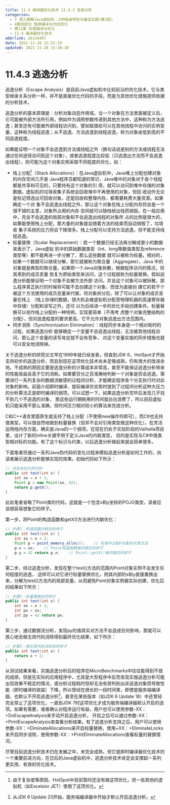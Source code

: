 ```yaml
---
title: 11.4 编译器优化技术 11.4.3 逃逸分析
categories: 
  - 7 深入理解Java虛拟机：JVM高级特性与最佳实践(第3版)
  - 4第四部分 程序编译与代码优化
  - 第11章 后端编译与优化
  - 11.4 编译器优化技术
abbrlink: 2b1e9497
date: 2021-11-26 12:22:19
updated: 2021-11-28 15:36:38
---
```

# 11.4.3 逃逸分析
逃逸分析（Escape Analysis）是目前Java虚拟机中比较前沿的优化技术，它与类型继承关系分析一样，并不是直接优化代码的手段，而是为其他优化措施提供依据的分析技术。

逃逸分析的基本原理是：分析对象动态作用域，当一个对象在方法里面被定义后，它可能被外部方法所引用，例如作为调用参数传递到其他方法中，这种称为方法逃逸；甚至还有可能被外部线程访问到，譬如赋值给可以在其他线程中访问的实例变量，这种称为线程逃逸；从不逃逸、方法逃逸到线程逃逸，称为对象由低到高的不同逃逸程度。

如果能证明一个对象不会逃逸到方法或线程之外（换句话说是别的方法或线程无法通过任何途径访问到这个对象），或者逃逸程度比较低（只逃逸出方法而不会逃逸出线程），则可能为这个对象实例采取不同程度的优化，如：

- 栈上分配[^1]（Stack Allocations）：在Java虚拟机中，Java堆上分配创建对象的内存空间几乎是 Java程序员都知道的常识，Java堆中的对象对于各个线程都是共享和可见的，只要持有这个对象的引 用，就可以访问到堆中存储的对象数据。虚拟机的垃圾收集子系统会回收堆中不再使用的对象，但回 收动作无论是标记筛选出可回收对象，还是回收和整理内存，都需要耗费大量资源。如果确定一个对 象不会逃逸出线程之外，那让这个对象在栈上分配内存将会是一个很不错的主意，对象所占用的内存 空间就可以随栈帧出栈而销毁。在一般应用中，完全不会逃逸的局部对象和不会逃逸出线程的对象所 占的比例是很大的，如果能使用栈上分配，那大量的对象就会随着方法的结束而自动销毁了，垃圾收 集子系统的压力将会下降很多。栈上分配可以支持方法逃逸，但不能支持线程逃逸。
- 标量替换（Scalar Replacement）：若一个数据已经无法再分解成更小的数据来表示了，Java虚拟 机中的原始数据类型（int、long等数值类型及reference类型等）都不能再进一步分解了，那么这些数据 就可以被称为标量。相对的，如果一个数据可以继续分解，那它就被称为聚合量（Aggregate），Java 中的对象就是典型的聚合量。如果把一个Java对象拆散，根据程序访问的情况，将其用到的成员变量 恢复为原始类型来访问，这个过程就称为标量替换。假如逃逸分析能够证明一个对象不会被方法外部 访问，并且这个对象可以被拆散，那么程序真正执行的时候将可能不去创建这个对象，而改为直接创 建它的若干个被这个方法使用的成员变量来代替。将对象拆分后，除了可以让对象的成员变量在栈上 （栈上存储的数据，很大机会被虚拟机分配至物理机器的高速寄存器中存储）分配和读写之外，还可 以为后续进一步的优化手段创建条件。标量替换可以视作栈上分配的一种特例，实现更简单（不用考 虑整个对象完整结构的分配），但对逃逸程度的要求更高，它不允许对象逃逸出方法范围内。
- 同步消除（Synchronization Elimination）：线程同步本身是一个相对耗时的过程，如果逃逸分析 能够确定一个变量不会逃逸出线程，无法被其他线程访问，那么这个变量的读写肯定就不会有竞争， 对这个变量实施的同步措施也就可以安全地消除掉。

关于逃逸分析的研究论文早在1999年就已经发表，但直到JDK 6，HotSpot才开始支持初步的逃逸分析，而且到现在这项优化技术尚未足够成熟，仍有很大的改进余地。不成熟的原因主要是逃逸分析的计算成本非常高，甚至不能保证逃逸分析带来的性能收益会高于它的消耗。如果要百分之百准确地判断一个对象是否会逃逸，需要进行一系列复杂的数据流敏感的过程间分析，才能确定程序各个分支执行时对此对象的影响。前面介绍即时编译、提前编译优劣势时提到了过程间分析这种大压力的分析算法正是即时编译的弱项。可以试想一下，如果逃逸分析完毕后发现几乎找不到几个不逃逸的对象， 那这些运行期耗用的时间就白白浪费了，所以目前虚拟机只能采用不那么准确，但时间压力相对较小的算法来完成分析。

C和C++语言里面原生就支持了栈上分配（不使用new操作符即可），而C#也支持值类型，可以很自然地做到标量替换（但并不会对引用类型做这种优化）。在灵活运用栈内存方面，确实是Java的一个弱项。在现在仍处于实验阶段的Valhalla项目里，设计了新的inline关键字用于定义Java的内联类型， 目的是实现与C#中值类型相对标的功能。有了这个标识与约束，以后逃逸分析做起来就会简单很多。

下面笔者将通过一系列Java伪代码的变化过程来模拟逃逸分析是如何工作的，向读者展示逃逸分析能够实现的效果。初始代码如下所示：

```java
// 完全未优化的代码
public int test(int x) {
    int xx = x + 2;
    Point p = new Point(xx, 42);
    return p.getX();
}
```
此处笔者省略了Point类的代码，这就是一个包含x和y坐标的POJO类型，读者应该很容易想象它的样子。

第一步，将Point的构造函数和getX()方法进行内联优化：

```java
// 步骤1：构造函数内联后的样子
public int test(int x) {
    int xx = x + 2;
    Point p = point_memory_alloc();    // 在堆中分配P对象的示意方法
    p.x = xx;    // Point构造函数被内联后的样子
    p.y = 42 return p.x;    // Point::getX()被内联后的样子
}
```

第二步，经过逃逸分析，发现在整个test()方法的范围内Point对象实例不会发生任何程度的逃逸， 这样可以对它进行标量替换优化，把其内部的x和y直接置换出来，分解为test()方法内的局部变量，从而避免Point对象实例被实际创建，优化后的结果如下所示：

```java
// 步骤2：标量替换后的样子
public int test(int x) {
    int xx = x + 2;
    int px = xx;
    int py = 42 return px;
}
```

第三步，通过数据流分析，发现py的值其实对方法不会造成任何影响，那就可以放心地去做无效代码消除得到最终优化结果，如下所示：

```java
// 步骤3：做无效代码消除后的样子
public int test(int x) {
    return x + 2;
}
```
从测试结果来看，实施逃逸分析后的程序在MicroBenchmarks中往往能得到不错的成绩，但是在实际的应用程序中，尤其是大型程序中反而发现实施逃逸分析可能出现效果不稳定的情况，或分析过程耗时但却无法有效判别出非逃逸对象而导致性能（即时编译的收益）下降，所以曾经在很长的一段时间里，即使是服务端编译器，也默认不开启逃逸分析[^2]，甚至在某些版本（如JDK 6 Update 18）中还曾经完全禁止了这项优化，一直到JDK 7时这项优化才成为服务端编译器默认开启的选项。如果有需要，或者确认对程序运行有益，用户也可以使用参数-XX：+DoEscapeAnalysis来手动开启逃逸分析， 开启之后可以通过参数-XX：+PrintEscapeAnalysis来查看分析结果。有了逃逸分析支持之后，用户可以使用参数-XX：+EliminateAllocations来开启标量替换，使用+XX：+EliminateLocks来开启同步消除，使用参数-XX：+PrintEliminateAllocations查看标量的替换情况。

尽管目前逃逸分析技术仍在发展之中，未完全成熟，但它是即时编译器优化技术的一个重要前进方向，在日后的Java虚拟机中，逃逸分析技术肯定会支撑起一系列更实用、有效的优化技术。

[^1]: 由于复杂度等原因，HotSpot中目前暂时还没有做这项优化，但一些其他的虚拟机（如Excelsior JET）使用了这项优化。 
[^2]: 从JDK 6 Update 23开始，服务端编译器中开始才默认开启逃逸分析。
